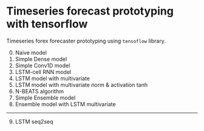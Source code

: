 # Timeseries forecast prototyping with tensorflow

Timeseries forex forecaster prototyping using `tensoflow` library.

0. Naive model
1. Simple Dense model
2. Simple Conv1D model
3. LSTM-cell RNN model
4. LSTM model with multivariate
5. LSTM model with multivariate norm & activation tanh
6. N-BEATS algorithm
7. Simple Ensemble model
8. Ensemble model with LSTM multivariate

------------------
9. LSTM seq2seq